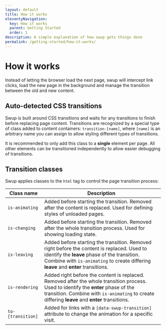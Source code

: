 ```yaml
---
layout: default
title: How it works
eleventyNavigation:
  key: How it works
  parent: Getting Started
  order: 1
description: A simple explanation of how swup gets things done
permalink: /getting-started/how-it-works/
---
```


# How it works

Instead of letting the browser load the next page, swup will intercept link clicks, load the new
page in the background and manage the transition between the old and new content.

## Auto-detected CSS transitions

Swup is built around CSS transitions and waits for any transitions to finish before replacing
page content. Transitions are recognized by a special type of class added to
content containers: `transition-[name]`, where `[name]` is an arbitrary name you can assign
to allow styling different types of transitions.

It is recommended to only add this class to a **single** element per page. All other elements
can be transitioned independently to allow easier debugging of transitions.

## Transition classes

Swup applies classes to the `html` tag to control the page transition process:

<div class="events-table" data-table-with-anchor-links>

| Class name                 | Description                                                                                                            |
| -------------------------- | ---------------------------------------------------------------------------------------------------------------------- |
| `is-animating` | Added before starting the transition. Removed after the content is replaced. Used for defining styles of unloaded pages. |
| `is-changing` | Added before starting the transition. Removed after the whole transition process. Used for showing loading state. |
| `is-leaving` | Added before starting the transition. Removed right before the content is replaced. Used to identify the **leave** phase of the transition. Combine with `is-animating` to create differing **leave** and **enter** transitions. |
| `is-rendering` | Added right before the content is replaced. Removed after the whole transition process. Used to identify the **enter** phase of the transition. Combine with `is-animating` to create differing **leave** and **enter** transitions. |
| `to-[transition]` | Added for links with a `[data-swup-transition]` attribute to change the animation for a specific visit. |

</div>
